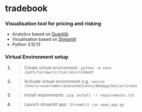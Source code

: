 # tradebook

### Visualisation tool for pricing and risking

- Analytics based on [Quantlib](https://www.quantlib.org/)
- Visualisation based on [Streamlit](https://streamlit.io/)
- Python 3.10.13
### Virtual Environment setup
1. > Create virtual environment :
`python -m venv /path/to/new/virtual/environment`

2. > Activate virtual environment e.g.: `source  /Users/<username>/anaconda3/envs/Webapp/bin/activate`

3. > Install requirements :
`pip install -r requirements.txt`

4. > Launch streamlit app : `Streamlit run swan_app.py`
